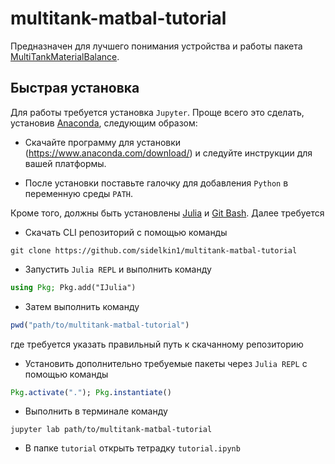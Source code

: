 # multitank-matbal-tutorial

Предназначен для лучшего понимания устройства и работы пакета [MultiTankMaterialBalance](https://github.com/sidelkin1/MultiTankMaterialBalance.jl).

## Быстрая установка

Для работы требуется установка `Jupyter`. Проще всего это сделать, установив [Anaconda](https://www.anaconda.com/), следующим образом:

- Скачайте программу для установки (https://www.anaconda.com/download/) и следуйте инструкции для вашей платформы.

- После установки поставьте галочку для добавления `Python` в переменную среды `PATH`.

Кроме того, должны быть установлены [Julia](http://julialang.org/downloads/) и [Git Bash](https://git-scm.com/downloads). Далее требуется

- Скачать CLI репозиторий с помощью команды 

```
git clone https://github.com/sidelkin1/multitank-matbal-tutorial
```

- Запустить `Julia REPL` и выполнить команду

```julia
using Pkg; Pkg.add("IJulia")
```

- Затем выполнить команду 
 
```julia
pwd("path/to/multitank-matbal-tutorial")
```

где требуется указать правильный путь к скачанному репозиторию

- Установить дополнительно требуемые пакеты через `Julia REPL` с помощью команды
 
```julia
Pkg.activate("."); Pkg.instantiate()
```

- Выполнить в терминале команду

```
jupyter lab path/to/multitank-matbal-tutorial
```

- В папке `tutorial` открыть тетрадку `tutorial.ipynb`